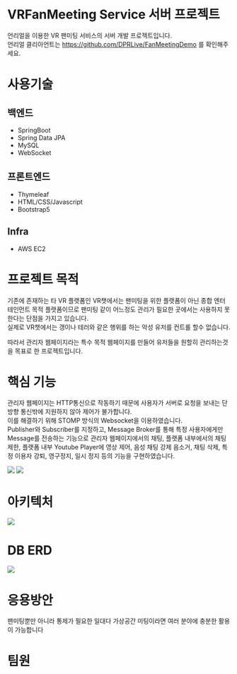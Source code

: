 # VRFanMeeting Service 서버 프로젝트
언리얼을 이용한 VR 팬미팅 서비스의 서버 개발 프로젝트입니다.<br/>
언리얼 클리아언트는 https://github.com/DPRLive/FanMeetingDemo 를 확인해주세요.

# 사용기술
## 백엔드
* SpringBoot
* Spring Data JPA
* MySQL
* WebSocket

## 프론트엔드
* Thymeleaf
* HTML/CSS/Javascript
* Bootstrap5

## Infra
* AWS EC2

# 프로젝트 목적
기존에 존재하는 타 VR 플랫폼인 VR챗에서는 팬미팅을 위한 플랫폼이 아닌 종합 엔터테인먼트 목적 플랫폼이므로 팬미팅 같이 어느정도 관리가 필요한 곳에서는 사용하지 못한다는 단점을 가지고 있습니다. <br/> 
실제로 VR챗에서는 갱이나 테러와 같은 행위를 하는 악성 유저를 컨트롤 할수 없습니다.<br/> 

따라서 관리자 웹페이지라는 특수 목적 웹페이지를 만들어 유저들을 원할히 관리하는것을 목표로 한 프로젝트입니다.<br/>

# 핵심 기능
관리자 웹페이지는 HTTP통신으로 작동하기 때문에 사용자가 서버로 요청을 보내는 단방향 통신밖에 지원하지 않아 제어가 불가합니다.<br/>
이를 해결하기 위해 STOMP 방식의 Websocket을 이용하였습니다.<br/>
Publisher와 Subscriber를 지정하고, Message Broker를 통해 특정 사용자에게만 Message를 전송하는 기능으로 관리자 웹페이지에서의 채팅, 플랫폼 내부에서의 채팅 제한, 플랫폼 내부 Youtube Player에 영상 제어, 음성 채팅 강제 음소거, 채팅 삭제, 특정 이용자 강퇴, 영구정지, 일시 정지 등의 기능을 구현하였습니다.

<img src="https://user-images.githubusercontent.com/45916379/210212333-5514b97d-7bb2-436c-b62b-a538e95f3a55.gif">
<img src="https://user-images.githubusercontent.com/45916379/210212539-8ec5d1f1-3a20-4d08-8872-f036f8f324cc.gif">

# 아키텍처

<img src="https://user-images.githubusercontent.com/45916379/210212587-bbe70109-afd0-486b-a433-5b6380e1b3ff.jpg">

# DB ERD

<img src="https://user-images.githubusercontent.com/45916379/210212665-1586eaca-9521-4a49-bb7a-482a0882f9c1.png">

# 응용방안

팬미팅뿐만 아니라 통제가 필요한 일대다 가상공간 미팅이라면 여러 분야에 충분한 활용이 가능합니다

# 팀원
